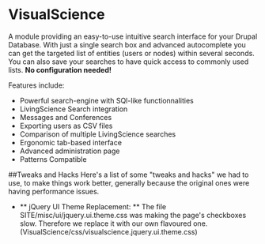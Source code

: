 # VisualScience

A module providing an easy-to-use intuitive search interface for your Drupal Database. With just a single search box and advanced autocomplete you can get the targeted list of entities (users or nodes) within several seconds. You can also save your searches to have quick access to commonly used lists. **No configuration needed!**

Features include:
+	Powerful search-engine with SQl-like functionnalities
+	LivingScience Search integration
+	Messages and Conferences 
+	Exporting users as CSV files
+	Comparison of multiple LivingScience searches
+	Ergonomic tab-based interface
+	Advanced administration page
+	Patterns Compatible


##Tweaks and Hacks
Here's a list of some "tweaks and hacks" we had to use, to make things work better, generally because the original ones were having performance issues.

 * ** jQuery UI Theme Replacement: ** The file SITE/misc/ui/jquery.ui.theme.css was making the page's checkboxes slow. Therefore we replace it with our own flavoured one. (VisualScience/css/visualscience.jquery.ui.theme.css)
